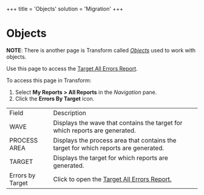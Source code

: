 +++
title = 'Objects'
solution = 'Migration'
+++

# Objects

**NOTE**: There is another page is Transform called
*[Objects](Objects_HTransform.htm)* used to work with objects.

<div class="use">

Use this page to access the [Target All Errors
Report](Target_All_Errors_Report.htm).

</div>

To access this page in Transform:

1.  Select **My Reports \> All Reports** in the *Navigation* pane.
2.  Click the **Errors By Target**
icon.

|                  |                                                                                     |
| ---------------- | ----------------------------------------------------------------------------------- |
| Field            | Description                                                                         |
| WAVE             | Displays the wave that contains the target for which reports are generated.         |
| PROCESS AREA     | Displays the process area that contains the target for which reports are generated. |
| TARGET           | Displays the target for which reports are generated.                                |
| Errors by Target | Click to open the [Target All Errors Report.](Target_All_Errors_Report.htm)         |

